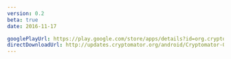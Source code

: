 ```yaml
---
version: 0.2
beta: true
date: 2016-11-17

googlePlayUrl: https://play.google.com/store/apps/details?id=org.cryptomator.beta
directDownloadUrl: http://updates.cryptomator.org/android/Cryptomator-0.2.0.apk
---
```

